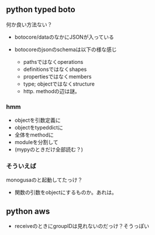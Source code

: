 ## python typed boto

何か良い方法ない？

- botocore/dataのなかにJSONが入っている
- botocoreのjsonのschemaは以下の様な感じ

  - pathsではなくoperations
  - definitionsではなくshapes
  - propertiesではなくmembers
  - type; objectではなくstructure
  - http. methodの辺は謎。

### hmm

- objectを引数定義に
- objectをtypeddictに
- 全体をmethodに
- moduleを分割して
- (mypyのときだけ全部読む？)

### そういえば

monogusaのと起動してたっけ？

- 関数の引数をobjectにするものか。あれは。


## python aws

- receiveのときにgroupIDは見れないのだっけ？そうっぽい
